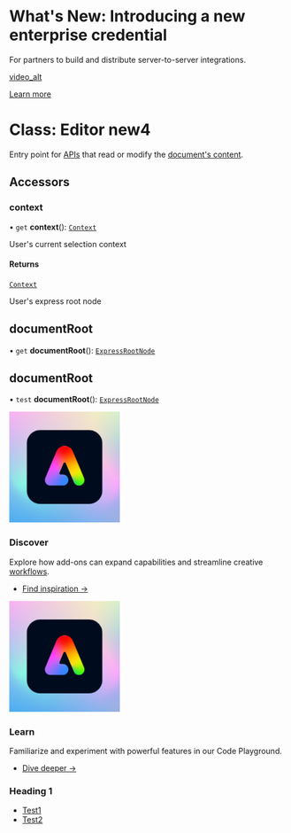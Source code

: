 <HeroSimple slots="heading, text, video , buttons" background="rgb(141, 52, 78)" variant="halfWidth" />

# What's New: Introducing a new enterprise credential

For partners to build and distribute server-to-server integrations.

[video_alt](https://raw.githubusercontent.com/AdobeDocs/adp-devsite-github-actions-test/main/src/pages/video/test-video.mp4)

[Learn more](https://lit.dev/)

# Class: Editor new4

Entry point for [APIs](https://developer.adobe.com/express/add-ons/docs/guides/?aio_external) that read or modify the [document's content](https://developer.adobe.com/express/add-ons/docs/guides/).

## Accessors

### context

• `get` **context**(): [`Context`](context.md?aio_external)

User's current selection context

#### Returns

[`Context`](context.md)

<HorizontalLine />

User's express root node

## documentRoot

• `get` **documentRoot**(): [`ExpressRootNode`](/developer-console/express-root-node/)

## documentRoot

• `test` **documentRoot**(): [`ExpressRootNode`](/developer-console/express-root-node.md)

<Columns slots="image, heading, text, links" variant="vertical" repeat ="2" />

![Discover](../images/adobe-express.svg)

### Discover

Explore how add-ons can expand capabilities and streamline creative [workflows](./test-hr.md?aio_external).

- [Find inspiration →](https://www.microsoft.com/microsoft-365/microsoft-teams/group-chat-software)

![Discover](../images/adobe-express.svg)

### Learn

Familiarize and experiment with powerful features in our Code Playground.

- [Dive deeper →](https://www.atlassian.com/enterprise/cloud)

<Info-Columns solts="heading , buttons" />

### Heading 1

- [Test1](./test-url.md?aio_external)
- [Test2](./test-url.md?aio_external)

